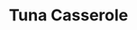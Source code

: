 ---
title: Tuna Casserole
description:
tags: family entree draft
source:
yield: 
ingredients: 
- 2 cans tuna
- 1 can peas
- 1 can cream of mushroom soup
- 1 pkg noodles ???
- salt
- pepper
- milk
instructions: 
- Cook noodles and drain
- Butter 13x9 dish
- Layer tuna, peas, soup, noodles
- Pour milk around the edges (???)
- Bake at 350F for 35-45 mins
---